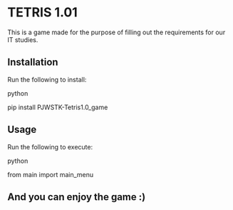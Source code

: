 # TETRIS 1.01

This is a game made for the purpose of filling out the requirements for our IT studies.


## Installation

Run the following to install:

python 

pip install PJWSTK-Tetris1.0_game

## Usage

Run the following to execute:

python

from main import main_menu


## And you can enjoy the game :)
